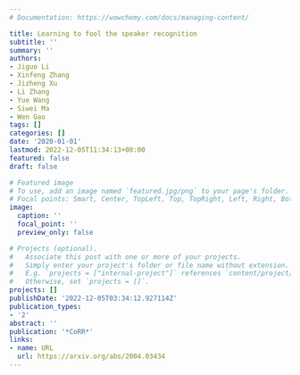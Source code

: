 ```yaml
---
# Documentation: https://wowchemy.com/docs/managing-content/

title: Learning to fool the speaker recognition
subtitle: ''
summary: ''
authors:
- Jiguo Li
- Xinfeng Zhang
- Jizheng Xu
- Li Zhang
- Yue Wang
- Siwei Ma
- Wen Gao
tags: []
categories: []
date: '2020-01-01'
lastmod: 2022-12-05T11:34:13+08:00
featured: false
draft: false

# Featured image
# To use, add an image named `featured.jpg/png` to your page's folder.
# Focal points: Smart, Center, TopLeft, Top, TopRight, Left, Right, BottomLeft, Bottom, BottomRight.
image:
  caption: ''
  focal_point: ''
  preview_only: false

# Projects (optional).
#   Associate this post with one or more of your projects.
#   Simply enter your project's folder or file name without extension.
#   E.g. `projects = ["internal-project"]` references `content/project/deep-learning/index.md`.
#   Otherwise, set `projects = []`.
projects: []
publishDate: '2022-12-05T03:34:12.927114Z'
publication_types:
- '2'
abstract: ''
publication: '*CoRR*'
links:
- name: URL
  url: https://arxiv.org/abs/2004.03434
---
```

